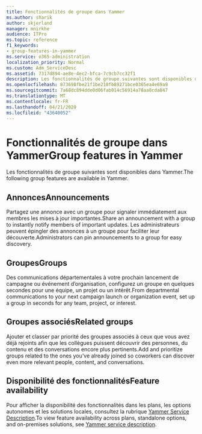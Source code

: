 ```yaml
---
title: Fonctionnalités de groupe dans Yammer
ms.author: sharik
author: skjerland
manager: mnirkhe
audience: ITPro
ms.topic: reference
f1_keywords:
- group-features-in-yammer
ms.service: o365-administration
localization_priority: Normal
ms.custom: Adm_ServiceDesc
ms.assetid: 7317d894-ae8e-4ec2-bfca-7c9cb7cc32f1
description: Les fonctionnalités de groupe suivantes sont disponibles dans Yammer.
ms.openlocfilehash: 873698fbe21f1be210fb89271bce0365ea4e69a9
ms.sourcegitcommit: 7a68dc894dde0d06fab014c56914a78aa8cda847
ms.translationtype: MT
ms.contentlocale: fr-FR
ms.lasthandoff: 04/21/2020
ms.locfileid: "43640052"
---
```

# <a name="group-features-in-yammer"></a><span data-ttu-id="fe081-103">Fonctionnalités de groupe dans Yammer</span><span class="sxs-lookup"><span data-stu-id="fe081-103">Group features in Yammer</span></span>

<span data-ttu-id="fe081-104">Les fonctionnalités de groupe suivantes sont disponibles dans Yammer.</span><span class="sxs-lookup"><span data-stu-id="fe081-104">The following group features are available in Yammer.</span></span>
  
## <a name="announcements"></a><span data-ttu-id="fe081-105">Annonces</span><span class="sxs-lookup"><span data-stu-id="fe081-105">Announcements</span></span>

<span data-ttu-id="fe081-106">Partagez une annonce avec un groupe pour signaler immédiatement aux membres les mises à jour importantes.</span><span class="sxs-lookup"><span data-stu-id="fe081-106">Share an announcement with a group to instantly notify members of important updates.</span></span> <span data-ttu-id="fe081-107">Les administrateurs peuvent épingler des annonces à un groupe pour faciliter leur découverte.</span><span class="sxs-lookup"><span data-stu-id="fe081-107">Administrators can pin announcements to a group for easy discovery.</span></span>
  
## <a name="groups"></a><span data-ttu-id="fe081-108">Groupes</span><span class="sxs-lookup"><span data-stu-id="fe081-108">Groups</span></span>

<span data-ttu-id="fe081-109">Des communications départementales à votre prochain lancement de campagne ou événement d’organisation, configurez un groupe en quelques secondes pour une équipe, un projet ou un intérêt.</span><span class="sxs-lookup"><span data-stu-id="fe081-109">From departmental communications to your next campaign launch or organization event, set up a group in seconds for any team, project, or interest.</span></span>
  
## <a name="related-groups"></a><span data-ttu-id="fe081-110">Groupes associés</span><span class="sxs-lookup"><span data-stu-id="fe081-110">Related groups</span></span>

<span data-ttu-id="fe081-111">Ajouter et classer par priorité des groupes associés à ceux que vous avez déjà rejoints afin que les collègues puissent découvrir des personnes, du contenu et des conversations encore plus pertinents.</span><span class="sxs-lookup"><span data-stu-id="fe081-111">Add and prioritize groups related to the ones you've already joined so coworkers can discover even more relevant people, content, and conversations.</span></span>
  
## <a name="feature-availability"></a><span data-ttu-id="fe081-112">Disponibilité des fonctionnalités</span><span class="sxs-lookup"><span data-stu-id="fe081-112">Feature availability</span></span>

<span data-ttu-id="fe081-113">Pour afficher la disponibilité des fonctionnalités dans les plans, les options autonomes et les solutions locales, consultez la rubrique [Yammer Service Description](yammer-service-description.md).</span><span class="sxs-lookup"><span data-stu-id="fe081-113">To view feature availability across plans, standalone options, and on-premises solutions, see [Yammer service description](yammer-service-description.md).</span></span>
  